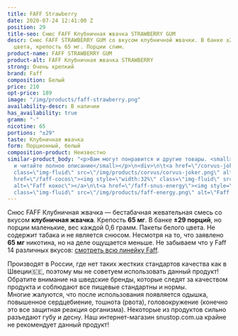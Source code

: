 ```yaml
---
title: FAFF Strawberry
date: 2020-07-24 12:41:00 Z
position: 29
title-seo: Снюс FAFF Клубничная жвачка STRAWBERRY GUM
descr: Снюс FAFF STRAWBERRY GUM со вкусом клубничной жвачки. В банке ±29 порций белого
  цвета, крепость 65 мг. Порции слим.
product-name: FAFF STRAWBERRY GUM
product-alt: FAFF Клубничная жвачка STRAWBERRY
strong: Очень крепкий
brand: Faff
composition: Белый
price: 210
opt-price: 189
image: "/img/products/faff-strawberry.png"
availability-descr: В наличии
has_availability: true
gramm: "-"
nicotine: 65
portions: "±29"
taste: Клубничная жвачка
form: Порционный, белый
composition-product: Неизвестно
similar-product_body: "<p>Вам могут понравится и другие товары. <small>Жмите на картинки
  и читайте полное описание</small></p>\n<div>\n\t<a href=\"/corvus-joker\"><img style=\"width:32%\"
  class=\"img-fluid\" src=\"/img/products/corvus/corvus-joker.png\" alt=\"Корвус джокер\"></a>\n\t<a
  href=\"/faff-cocos\"><img style=\"width:32%\" class=\"img-fluid\" src=\"/img/products/faff-cocos.png\"
  alt=\"Faff кокос\"></a>\n\t<a href=\"/faff-snus-energy\"><img style=\"width:32%\"
  class=\"img-fluid\" src=\"/img/products/faff-energy.png\" alt=\"Faff Enedry\"></a>\n</div>"
---
```


Снюс FAFF Клубничная жвачка — бестабачная жевательная смесь со вкусом <b>клубничная жвачка</b>. Крепость <b>65 мг</b>. В банке <b>±29 порций</b>, но порции маленькие, вес каждой 0,6 грамм. Пакеты белого цвета. Не содержит табака и не является снюсом. Несмотря на то, что заявлено <b>65 мг</b> никотина, но на деле ощущается меньше.
Не забываем что у Faff 14 различных вкусов: [смотреть всю линейку Faff](/faff).

Производят в России, где нет таких жестких стандартов качества как в Швеции🇸🇪, поэтому мы не советуем использовать данный продукт! Обратите внимание на шведские бренды, которые следят за качеством продукта и соблюдают все пищевые стандартны и нормы.<br>
Многие жалуются, что после использования появляется одышка, повышенное сердцебиение, тошнота (рвота), головокружение (конечно это все защитная реакция организма). Некоторые из продуктов сильно разъедают губу и десну. Наш интернет-магазин snustop.com.ua крайне не рекомендует данный продукт!